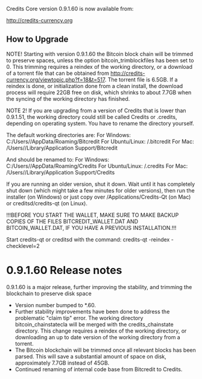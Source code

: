 Credits Core version 0.9.1.60 is now available from:

  http://credits-currency.org

How to Upgrade
--------------

NOTE! Starting with version 0.9.1.60 the Bitcoin block chain will be trimmed to preserve
spaces, unless the option bitcoin_trimblockfiles has been set to 0. This trimming requires 
a reindex of the working directory, or a download of a torrent file that can be obtained from
http://credits-currency.org/viewtopic.php?f=18&t=517. The torrent file is 6.5GB. If a reindex
is done, or initialization done from a clean install, the download process will require 22GB
free on disk, which shrinks to about 7.7GB when the syncing of the working directory has finished.

NOTE 2! If you are upgrading from a version of Credits that is lower than 0.9.1.51, the 
working directory could still be called Credits or .credits, depending on operating
system. You have to rename the directory yourself.

The default working directories are:
For Windows: C:/Users/<user home directory>/AppData/Roaming/Bitcredit
For Ubuntu/Linux: <user home directory>/.bitcredit
For Mac: /Users/<user home directory>/Library/Application Support/Bitcredit

And should be renamed to:
For Windows: C:/Users/<user home directory>/AppData/Roaming/Credits
For Ubuntu/Linux: <user home directory>/.credits
For Mac: /Users/<user home directory>/Library/Application Support/Credits

If you are running an older version, shut it down. Wait until it has completely
shut down (which might take a few minutes for older versions), then run the
installer (on Windows) or just copy over /Applications/Credits-Qt (on Mac) or
creditsd/credits-qt (on Linux).

!!!BEFORE YOU START THE WALLET, MAKE SURE TO MAKE BACKUP COPIES OF THE FILES BITCREDIT_WALLET.DAT
AND BITCOIN_WALLET.DAT, IF YOU HAVE A PREVIOUS INSTALLATION.!!!

Start credits-qt or creditsd with the command:
credits-qt -reindex -checklevel=2

0.9.1.60 Release notes
=======================

0.9.1.60 is a major release, further improving the stability, and trimming the blockchain to preserve disk space
- Version number bumped to *.60.
- Further stability improvements have been done  to address the problematic "claim tip" error.
  The working directory bitcoin_chainstatecla will be merged with the credits_chainstate directory.
  This change requires a reindex of the working directory, or downloading an up to date 
  version of the working directory from a torrent. 
- The Bitcoin blockchain will be trimmed once all relevant blocks has been parsed. This will save 
  a substantial amount of space on disk, approximately 7.7GB instead of 45GB.
- Continued renaming of internal code base from Bitcredit to Credits.
